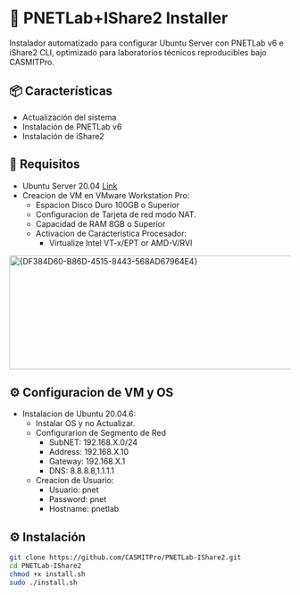 # 🚀 PNETLab+IShare2 Installer

Instalador automatizado para configurar Ubuntu Server con PNETLab v6 e iShare2 CLI, optimizado para laboratorios técnicos reproducibles bajo CASMITPro.

## 📦 Características

- Actualización del sistema
- Instalación de PNETLab v6
- Instalación de iShare2

## 🧰 Requisitos

- Ubuntu Server 20.04 [Link](https://releases.ubuntu.com/focal/)
- Creacion de VM en VMware Workstation Pro:
  * Espacion Disco Duro 100GB o Superior
  * Configuracion de Tarjeta de red modo NAT.
  * Capacidad de RAM 8GB o Superior
  * Activacion de Caracteristica Procesador:
    - Virtualize Intel VT-x/EPT or AMD-V/RVI
 <img width="736" height="204" alt="{DF384D60-B86D-4515-8443-568AD67964E4}" src="https://github.com/user-attachments/assets/502d5f8e-2f66-485e-a339-7cd2bb9bb9c7" />

## ⚙️ Configuracion de VM y OS

- Instalacion de Ubuntu 20.04.6:
  * Instalar OS y no Actualizar.
  * Configurarion de Segmento de Red
    - SubNET: 192.168.X.0/24
    - Address: 192.168.X.10
    - Gateway: 192.168.X.1
    - DNS: 8.8.8.8,1.1.1.1
  * Creacion de Usuario:
    - Usuario: pnet
    - Password: pnet
    - Hostname: pnetlab 

## ⚙️ Instalación

```bash
git clone https://github.com/CASMITPro/PNETLab-IShare2.git
cd PNETLab-IShare2
chmod +x install.sh
sudo ./install.sh

